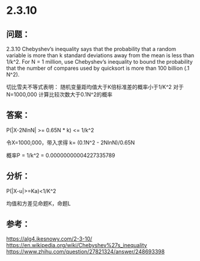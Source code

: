 
# 2.3.10

## 问题：
2.3.10 Chebyshev’s inequality says that the probability that a random variable is more than k standard deviations away from the mean is less than 1/k^2. For N = 1 million, use Chebyshev’s inequality to bound the probability that the number of compares used by quicksort is more than 100 billion (.1 N^2).

切比雪夫不等式表明：
随机变量距均值大于K倍标准差的概率小于1/K^2
对于N=1000,000 计算比较次数大于0.1N^2的概率

## 答案：

P(|X-2NlnN| >= 0.65N * k) <= 1/k^2

令X=1000,000，带入求得 k= (0.1N^2 - 2NlnN)/0.65N

概率P = 1/k^2 = 0.00000000004227335789


## 分析：

P(|X-u|>=Ka)<1/K^2

均值和方差见命题K，命题L



## 参考：

https://alg4.ikesnowy.com/2-3-10/
https://en.wikipedia.org/wiki/Chebyshev%27s_inequality
https://www.zhihu.com/question/27821324/answer/248693398